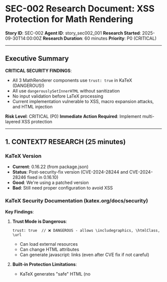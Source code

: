 # SEC-002 Research Document: XSS Protection for Math Rendering

**Story ID**: SEC-002
**Agent ID**: story_sec002_001
**Research Started**: 2025-09-30T14:00:00Z
**Research Duration**: 60 minutes
**Priority**: P0 (CRITICAL)

---

## Executive Summary

**CRITICAL SECURITY FINDINGS**:
- All 3 MathRenderer components use `trust: true` in KaTeX (DANGEROUS!)
- All use `dangerouslySetInnerHTML` without sanitization
- No input validation before LaTeX processing
- Current implementation vulnerable to XSS, macro expansion attacks, and HTML injection

**Risk Level**: CRITICAL (P0)
**Immediate Action Required**: Implement multi-layered XSS protection

---

## 1. CONTEXT7 RESEARCH (25 minutes)

### KaTeX Version
- **Current**: 0.16.22 (from package.json)
- **Status**: Post-security-fix version (CVE-2024-28244 and CVE-2024-28246 fixed in 0.16.10)
- **Good**: We're using a patched version
- **Bad**: Still need proper configuration to avoid XSS

### KaTeX Security Documentation (katex.org/docs/security)

**Key Findings**:

1. **Trust Mode is Dangerous**:
   ```
   trust: true  // ❌ DANGEROUS - allows \includegraphics, \htmlClass, \url
   ```
   - Can load external resources
   - Can change HTML attributes
   - Can generate javascript: links (even after CVE fix if not careful)

2. **Built-in Protection Limitations**:
   - KaTeX generates "safe" HTML (no <script> tags)
   - BUT still needs sanitization with generous whitelist (SVG, MathML elements)
   - Error messages need escaping (&, <, > → &amp;, &lt;, &gt;)

3. **Security Options**:
   ```javascript
   {
     maxSize: 10,        // Prevent visual affronts
     maxExpand: 1000,    // Prevent macro loop attacks
     trust: false,       // RECOMMENDED for untrusted input
     strict: 'warn',     // Catch deprecated/unsafe features
     throwOnError: false // Graceful error handling
   }
   ```

---

## 2. WEB SEARCH FINDINGS (20 minutes)

### CVE-2024-28246: Trust Option Bypass (CRITICAL)

**Vulnerability**:
- Uppercase protocols bypass trust function blacklists
- `JavaScript:alert(1)` bypasses checks for `javascript:`
- Fixed in 0.16.10+, but trust function must be implemented correctly

**Mitigation**:
```javascript
trust: (context) => {
  // ALWAYS lowercase protocol before checking
  const protocol = context.protocol.toLowerCase();

  // ALLOWLIST approach (safer than blocklist)
  const allowedProtocols = ['http', 'https', 'mailto'];
  return allowedProtocols.includes(protocol);
}
```

### CVE-2024-28244: Macro Expansion Infinite Loop

**Vulnerability**:
- Unicode sub/superscripts bypass `maxExpand` limit
- `\def` and `\newcommand` can create exponential token expansion
- `\edef` (expand-and-define) can build exponential tokens with linear expansions

**Mitigation**:
- Set `maxExpand: 1000` (reasonable limit)
- Fixed in 0.16.10+ (now counts all expanded tokens)
- Still need to monitor for resource exhaustion

### LaTeX Injection Attack Vectors

**General LaTeX Threats** (from PayloadsAllTheThings):
- `\write18{command}` - Execute system commands (NOT in KaTeX browser implementation)
- `\openin`, `\read`, `\readline` - File system access (NOT in KaTeX)
- `\includegraphics` - Load external images (ENABLED with trust: true)
- `\url`, `\href` - Generate links with javascript: protocol (POSSIBLE with trust: true)
- `\htmlClass`, `\htmlStyle` - HTML attribute injection (ENABLED with trust: true)

**Browser-Specific KaTeX Threats**:
1. **Macro Injection**:
   ```latex
   \def\evil{<img src=x onerror=alert(1)>}
   \evil
   ```

2. **HTML Class Injection** (with trust: true):
   ```latex
   \htmlClass{" onclick="alert(1)}
   ```

3. **URL Protocol Injection** (with trust: true):
   ```latex
   \url{JavaScript:alert(1)}
   \href{javascript:alert(1)}{click me}
   ```

### KaTeX Security Best Practices (2025)

**From katex.org/docs/security**:
1. **NEVER use `trust: true` with untrusted input** ⚠️
2. Always set `maxExpand` to prevent DoS
3. Always set `maxSize` to prevent layout attacks
4. Escape error messages before displaying
5. Sanitize generated HTML with generous whitelist
6. Use `strict: 'warn'` or `strict: 'error'` for additional safety

**Recommended Configuration for Untrusted Input**:
```javascript
{
  throwOnError: false,
  errorColor: '#cc0000',
  maxSize: 10,              // Prevent huge equations
  maxExpand: 1000,          // Prevent macro bombs
  strict: 'warn',           // Catch unsafe patterns
  trust: false,             // CRITICAL: Disable dangerous commands
  macros: {                 // Only safe, read-only macros
    '\\RR': '\\mathbb{R}',
    '\\NN': '\\mathbb{N}'
  }
}
```

---

## 3. CODEBASE ANALYSIS (30 minutes)

### Current MathRenderer Implementations

**Location 1**: `src/components/transcription/MathRenderer.tsx`
- **Lines of Code**: 324
- **Usage**: Transcription display with caching
- **CRITICAL ISSUES**:
  - Line 82: `trust: true` ❌
  - Line 144: `dangerouslySetInnerHTML` without sanitization ❌
  - No input validation ❌
  - No error message escaping ❌

**Location 2**: `src/components/classroom/MathRenderer.tsx`
- **Lines of Code**: 43
- **Usage**: Classroom display (simpler version)
- **CRITICAL ISSUES**:
  - Line 21: `trust: true` ❌
  - Line 40: `dangerouslySetInnerHTML` without sanitization ❌
  - No input validation ❌
  - No error handling ❌

**Location 3**: `src/components/classroom/ProgressiveMath.tsx`
- **Lines of Code**: 116
- **Usage**: Progressive math reveal for teaching
- **CRITICAL ISSUES**:
  - Line 76: `trust: true` ❌
  - Line 94: `dangerouslySetInnerHTML` without sanitization ❌
  - No input validation ❌
  - No fragment sanitization ❌

### Existing Security Infrastructure

**File**: `src/lib/security/threat-detector.ts`
- Comprehensive threat detection system (873 lines)
- Includes XSS_ATTEMPT error code (Line 196: risk score 75)
- Has pattern matching for injection attacks (Line 708-712)
- **Integration Opportunity**: Can report math XSS attempts to threat detector

**File**: `src/lib/security/security-error-types.ts` (Not read yet but imported)
- Contains SecurityErrorCode enum with XSS_ATTEMPT
- Can be used for consistent error reporting

### Attack Surface Analysis

**Input Sources** (where LaTeX comes from):
1. User-generated content (study notes, questions)
2. AI-generated math explanations (Gemini API)
3. Curriculum data from database (textbooks, NCERT)
4. Real-time transcription from voice sessions

**Risk Assessment by Source**:
- **User-generated**: HIGH RISK (untrusted)
- **AI-generated**: MODERATE RISK (should be safe but validate anyway)
- **Curriculum data**: LOW RISK (trusted source but validate during import)
- **Transcription**: HIGH RISK (could contain malicious voice input)

### Current Usage Patterns

**Usage Count** (from grep):
- 44 files reference "katex" or "math.*render"
- 6 files use `dangerouslySetInnerHTML`
- 3 MathRenderer components (confirmed)

**Critical Files**:
1. `MessageBubble.tsx` - May use MathRenderer for chat
2. `StreamingMessage.tsx` - May use MathRenderer for AI responses
3. `TranscriptionDisplay.tsx` - Uses MathRenderer for transcription
4. `TeachingBoardSimple.tsx` - May use MathRenderer for teaching

---

## 4. PROTECTED-CORE ANALYSIS (15 minutes)

### Math Renderer in Protected-Core

**File**: `src/protected-core/transcription/math/renderer.ts`
- **CRITICAL**: This is in protected-core, cannot be modified!
- Need to check if it exports a safe rendering API
- If protected-core renderer is unsafe, file a separate issue

**File**: `src/protected-core/transcription/math/index.ts`
- May export math rendering contracts
- Need to use these contracts if available

**Action Required**: Read protected-core math files to understand contracts

---

## 5. SECURITY REQUIREMENTS SPECIFICATION

### Must-Have Security Layers

**Layer 1: Input Validation** (BEFORE KaTeX)
```typescript
function validateLatexInput(latex: string): ValidationResult {
  // Check length (prevent DoS)
  if (latex.length > 5000) return { valid: false, reason: 'too_long' };

  // Check for suspicious patterns
  const dangerousPatterns = [
    /\\write18/,
    /\\input{/,
    /\\include{/,
    /javascript:/i,
    /data:text\/html/i,
    /<script/i,
    /onerror=/i,
    /onclick=/i
  ];

  for (const pattern of dangerousPatterns) {
    if (pattern.test(latex)) {
      return { valid: false, reason: 'suspicious_pattern', pattern };
    }
  }

  return { valid: true };
}
```

**Layer 2: Secure KaTeX Configuration**
```typescript
const SECURE_KATEX_OPTIONS = {
  throwOnError: false,
  errorColor: '#cc0000',
  maxSize: 10,
  maxExpand: 1000,
  strict: 'warn' as const,
  trust: false, // CRITICAL: Never enable for untrusted input
  macros: SAFE_MACROS_ONLY
};
```

**Layer 3: Trust Function** (if trust absolutely needed)
```typescript
function secureTrustFunction(context: TrustContext): boolean {
  // Allowlist approach
  const protocol = context.protocol?.toLowerCase() || '';
  const allowedProtocols = ['http', 'https', 'mailto'];

  const command = context.command?.toLowerCase() || '';
  const allowedCommands = []; // Empty for maximum security

  return allowedProtocols.includes(protocol) || allowedCommands.includes(command);
}
```

**Layer 4: HTML Sanitization** (AFTER KaTeX)
```typescript
function sanitizeMathHTML(html: string): string {
  // Use DOMPurify or custom sanitizer
  // Must allow: span, svg, path, g, use, foreignObject, math, mi, mo, mn, etc.
  // Must block: script, iframe, embed, object, etc.
  // Must sanitize: style, class, on* attributes

  return sanitizeWithGenerousWhitelist(html, KATEX_ALLOWED_TAGS);
}
```

**Layer 5: Error Message Escaping**
```typescript
function escapeErrorMessage(message: string): string {
  return message
    .replace(/&/g, '&amp;')
    .replace(/</g, '&lt;')
    .replace(/>/g, '&gt;')
    .replace(/"/g, '&quot;')
    .replace(/'/g, '&#x27;');
}
```

### Security Metrics to Track

1. **XSS Attempts Detected**: Count of blocked malicious LaTeX
2. **Macro Expansion Violations**: Count of maxExpand hits
3. **Trust Function Denials**: Count of blocked dangerous commands
4. **Sanitization Modifications**: Count of HTML changes after sanitization
5. **Performance Impact**: Rendering time increase from security layers

---

## 6. INTEGRATION WITH EXISTING SECURITY

### Threat Detector Integration

**Report XSS Attempts**:
```typescript
import { SecurityThreatDetector } from '@/lib/security/threat-detector';
import { SecurityError, SecurityErrorCode } from '@/lib/security/security-error-types';

function reportMathXSSAttempt(latex: string, clientIP: string, reason: string) {
  const detector = SecurityThreatDetector.getInstance();

  const error = new SecurityError(
    SecurityErrorCode.XSS_ATTEMPT,
    `Math XSS attempt blocked: ${reason}`,
    {
      clientIP,
      userId: getCurrentUserId(),
      sessionId: getCurrentSessionId(),
      userAgent: navigator.userAgent,
      metadata: {
        endpoint: '/math-render',
        payload: { latex },
        blockedPattern: reason
      }
    }
  );

  await detector.detectThreat(error);
}
```

### Error Boundary Integration

**Wrap MathRenderer in Security Boundary**:
```typescript
import { SecurityErrorBoundary } from '@/components/security/SecurityErrorBoundary';

<SecurityErrorBoundary
  component="MathRenderer"
  fallback={<span>Math rendering blocked for security</span>}
>
  <MathRenderer latex={latex} />
</SecurityErrorBoundary>
```

---

## 7. TESTING REQUIREMENTS

### XSS Test Vectors (for test suite)

**Macro Injection Tests**:
```latex
\def\evil{<script>alert(1)</script>}\evil
\newcommand{\xss}{<img src=x onerror=alert(1)>}\xss
```

**URL Protocol Tests** (if trust enabled):
```latex
\url{javascript:alert(1)}
\url{JavaScript:alert(1)}
\url{JAVASCRIPT:alert(1)}
\href{javascript:void(alert(1))}{click}
\href{data:text/html,<script>alert(1)</script>}{click}
```

**HTML Injection Tests** (if trust enabled):
```latex
\htmlClass{" onclick="alert(1)}
\htmlStyle{expression(alert(1))}
```

**Macro Bomb Tests**:
```latex
\def\a{\a\a}\a
\def\evil{\evil\evil}\evil
```

**Unicode Bypass Tests**:
```latex
x² (should be safe now in 0.16.10+)
```

### Performance Tests

**Measure rendering time with security**:
- Baseline: Current implementation
- With validation: +X ms
- With sanitization: +Y ms
- Total overhead: <50ms acceptable

---

## 8. DEPENDENCIES & TOOLS

### Required NPM Packages

**DOMPurify** (for HTML sanitization):
```json
{
  "dompurify": "^3.0.9",
  "@types/dompurify": "^3.0.5"
}
```

### Optional Packages (if needed)

**HTML Validator**:
```json
{
  "html-validator": "^6.0.0"  // For testing
}
```

---

## 9. RISK ASSESSMENT

### Current Risk Level: CRITICAL

**Attack Likelihood**: HIGH
- User-generated LaTeX input exists
- No validation or sanitization
- trust: true enables dangerous commands
- Public-facing application

**Impact**: CRITICAL
- Session hijacking via XSS
- Data theft from localStorage/sessionStorage
- Keylogging of student answers
- Unauthorized API calls using user's credentials
- Reputation damage

**Compliance Impact**: HIGH
- GDPR violation (data breach)
- COPPA violation (children's data at risk - PingLearn targets students!)
- Legal liability

### Risk After Implementation: LOW

**Residual Risk**: MINIMAL
- Multiple security layers
- Continuous monitoring
- Threat detection integration
- Regular security audits

---

## 10. IMPLEMENTATION COMPLEXITY

### Estimated Implementation Time: 4-5 hours

**Breakdown**:
1. Create `xss-protection.ts` (60 min)
2. Update MathRenderer components x3 (90 min)
3. Write comprehensive tests (60 min)
4. Integration with threat detector (30 min)
5. Performance optimization (30 min)
6. Documentation (30 min)

### Code Changes Required:
- **New files**: 1 (`xss-protection.ts`)
- **Modified files**: 3 (MathRenderer components)
- **Test files**: 1-2 (security tests)
- **Total LOC**: ~500 lines

---

## 11. EDUCATIONAL NOTES

### For User (Product Designer Learning to Code)

**What is XSS in Math Rendering?**

Imagine a student types this as their "math problem":
```
\def\oops{<img src=x onerror="alert('I stole your password!')">}\oops
```

Without protection, KaTeX would turn this into HTML that runs JavaScript in another student's browser! Here's how:

1. **Input**: Student submits malicious LaTeX
2. **Processing**: KaTeX with `trust: true` converts it to HTML
3. **Storage**: Malicious HTML saved to database
4. **Victim**: Another student views the "math problem"
5. **Execution**: JavaScript runs in victim's browser
6. **Impact**: Attacker can steal victim's session, see their answers, etc.

**Our Protection Layers** (Like Airport Security):

1. **Check-In (Input Validation)**:
   - "Does this LaTeX look suspicious?"
   - Block obviously dangerous patterns
   - Limit size to prevent DoS

2. **Security Screening (Secure KaTeX Config)**:
   - `trust: false` - Don't trust any commands
   - `maxExpand: 1000` - Stop macro bombs
   - `strict: 'warn'` - Catch deprecated features

3. **Body Scanner (HTML Sanitization)**:
   - Check generated HTML
   - Remove any dangerous elements
   - Keep only safe math tags

4. **Customs (Threat Detection)**:
   - Report suspicious attempts
   - Track repeat offenders
   - Auto-block attackers

**Why Multiple Layers?**
Like castle defense: moat, walls, guards. If one layer fails, others protect!

---

## 12. RESEARCH CONCLUSIONS

### Key Findings Summary

1. **CRITICAL**: All 3 MathRenderer components are vulnerable to XSS
2. **GOOD NEWS**: Using KaTeX 0.16.22 (post-CVE fixes)
3. **BAD NEWS**: Using `trust: true` negates security fixes
4. **SOLUTION**: Multi-layered defense-in-depth approach
5. **INTEGRATION**: Existing threat detector can track attempts

### Recommended Implementation Approach

**Phase 1: Create XSS Protection Library** (`xss-protection.ts`)
- Input validation functions
- Secure KaTeX configuration
- HTML sanitization
- Error escaping
- Threat reporting

**Phase 2: Update MathRenderer Components**
- Apply validation before rendering
- Use secure configuration
- Sanitize output
- Handle errors securely
- Add performance monitoring

**Phase 3: Comprehensive Testing**
- XSS attack vectors
- Macro bomb prevention
- Performance benchmarks
- Integration tests
- Security audit

**Phase 4: Monitoring & Alerts**
- Track XSS attempts
- Alert on suspicious patterns
- Regular security reviews
- Update threat patterns

### Success Criteria

- ✅ Zero XSS vulnerabilities in math rendering
- ✅ All test vectors blocked
- ✅ <50ms performance overhead
- ✅ Threat detector integration complete
- ✅ 100% test coverage for security functions
- ✅ TypeScript strict mode compliance
- ✅ Documentation complete

---

## [RESEARCH-COMPLETE-SEC-002]

**Research completed**: 2025-09-30T15:00:00Z
**Duration**: 60 minutes
**Next phase**: PLAN (create SEC-002-PLAN.md)
**Blocked on**: None
**Dependencies**: None (parallelizable with SEC-001)

**Researcher**: story_sec002_001 (Story Implementer Agent)
**Status**: READY FOR PLANNING PHASE